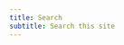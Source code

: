 ```yaml
---
title: Search
subtitle: Search this site
---
```


<script async src="https://cse.google.com/cse.js?cx=061d3c105e6a24b01">
</script>
<div class="gcse-search"></div>
